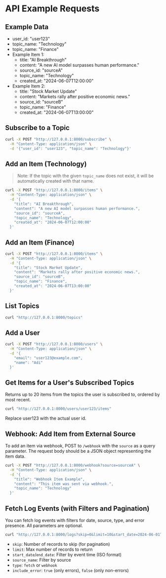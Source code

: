 # API Example Requests

## Example Data

- user_id: "user123"
- topic_name: "Technology"
- topic_name: "Finance"
- Example Item 1:
  - title: "AI Breakthrough"
  - content: "A new AI model surpasses human performance."
  - source_id: "sourceA"
  - topic_name: "Technology"
  - created_at: "2024-06-07T12:00:00"
- Example Item 2:
  - title: "Stock Market Update"
  - content: "Markets rally after positive economic news."
  - source_id: "sourceB"
  - topic_name: "Finance"
  - created_at: "2024-06-07T13:00:00"

## Subscribe to a Topic
```bash
curl -X POST "http://127.0.0.1:8000/subscribe" \
  -H "Content-Type: application/json" \
  -d '{"user_id": "user123", "topic_name": "Technology"}'
```

## Add an Item (Technology)
> Note: If the topic with the given `topic_name` does not exist, it will be automatically created with that name.

```bash
curl -X POST "http://127.0.0.1:8000/items" \
  -H "Content-Type: application/json" \
  -d '{
    "title": "AI Breakthrough",
    "content": "A new AI model surpasses human performance.",
    "source_id": "sourceA",
    "topic_name": "Technology",
    "created_at": "2024-06-07T12:00:00"
  }'
```

## Add an Item (Finance)
```bash
curl -X POST "http://127.0.0.1:8000/items" \
  -H "Content-Type: application/json" \
  -d '{
    "title": "Stock Market Update",
    "content": "Markets rally after positive economic news.",
    "source_id": "sourceB",
    "topic_name": "Finance",
    "created_at": "2024-06-07T13:00:00"
  }'
```

## List Topics
```bash
curl "http://127.0.0.1:8000/topics"
```

## Add a User
```bash
curl -X POST "http://127.0.0.1:8000/users" \
  -H "Content-Type: application/json" \
  -d '{
    "email": "user123@example.com",
    "name": "Adi"
  }'
```

## Get Items for a User's Subscribed Topics
Returns up to 20 items from the topics the user is subscribed to, ordered by most recent.

```bash
curl "http://127.0.0.1:8000/users/user123/items"
```
Replace user123 with the actual user id. 

## Webhook: Add Item from External Source
To add an item via webhook, POST to `/webhook` with the `source` as a query parameter. The request body should be a JSON object representing the item data.

```bash
curl -X POST "http://127.0.0.1:8000/webhook?source=sourceA" \
  -H "Content-Type: application/json" \
  -d '{
    "title": "Webhook Item Example",
    "content": "This item was sent via webhook.",
    "topic_name": "Technology"
  }'
``` 

## Fetch Log Events (with Filters and Pagination)
You can fetch log events with filters for date, source, type, and error presence. All parameters are optional.

```bash
curl "http://127.0.0.1:8000/logs?skip=0&limit=10&start_date=2024-06-01T00:00:00&end_date=2024-06-10T23:59:59&source_name=sourceA&type=fetch&include_error=false"
```

- `skip`: Number of records to skip (for pagination)
- `limit`: Max number of records to return
- `start_date`/`end_date`: Filter by event time (ISO format)
- `source_name`: Filter by source
- `type`: `fetch` or `webhook`
- `include_error`: `true` (only errors), `false` (only non-errors) 